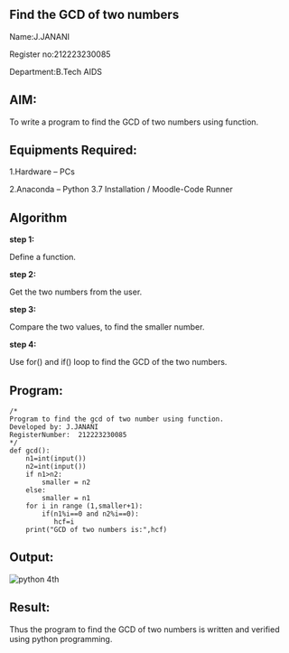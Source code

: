 ## Find the GCD of two numbers
Name:J.JANANI

Register no:212223230085

Department:B.Tech AIDS

## AIM:

To write a program to find the GCD of two numbers using function.

## Equipments Required:

1.Hardware – PCs

2.Anaconda – Python 3.7 Installation / Moodle-Code Runner


## Algorithm
**step 1:**

Define a function.

**step 2:**

Get the two numbers from the user.

**step 3:**

Compare the two values, to find the smaller number.

**step 4:** 

Use for() and if() loop to find the GCD of the two numbers.

## Program:
```
/*
Program to find the gcd of two number using function.
Developed by: J.JANANI
RegisterNumber:  212223230085
*/
def gcd():
    n1=int(input())
    n2=int(input())
    if n1>n2:
        smaller = n2
    else:
        smaller = n1
    for i in range (1,smaller+1):
        if(n1%i==0 and n2%i==0):
           hcf=i
    print("GCD of two numbers is:",hcf)
```

## Output:

![python 4th](https://github.com/Janani23014108/GCD-of-two-numbers/assets/146822085/b6b5bff8-1137-4351-a023-3e155fa943ca)




## Result:
Thus the program to find the GCD of two numbers is written and verified using python programming.
